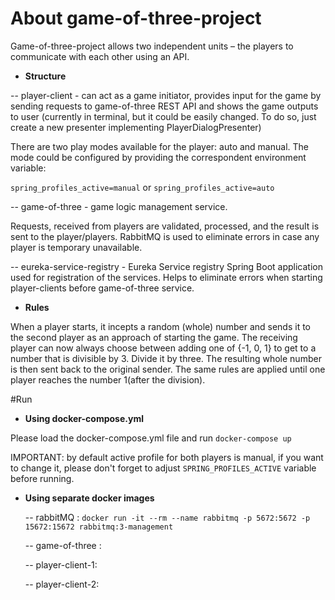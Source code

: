 # About game-of-three-project

Game-of-three-project allows two independent units – the players to communicate with each other using an API.

* **Structure**

 -- player-client - can act as a game initiator, provides input for the game by sending requests to game-of-three REST API and shows the game outputs to user (currently in terminal, but it could be easily changed. To do so, just create a new presenter implementing PlayerDialogPresenter)

There are two play modes available for the player: auto and manual. 
The mode could be configured by providing the correspondent environment variable: 

`spring_profiles_active=manual` or `spring_profiles_active=auto`

-- game-of-three - game logic management service. 
  
Requests, received from players are validated, processed, and the result is sent to the player/players. RabbitMQ is used to eliminate errors in case any player is temporary unavailable. 
  
 -- eureka-service-registry - Eureka Service registry Spring Boot application used for registration of the services. Helps to eliminate errors when starting player-clients before game-of-three service.


* **Rules**
  
When a player starts, it incepts a random (whole) number and sends it to the second
  player as an approach of starting the game. The receiving player can now always choose
  between adding one of {-1, 0, 1} to get to a number that is divisible by 3. Divide it by three. The
  resulting whole number is then sent back to the original sender.
  The same rules are applied until one player reaches the number 1(after the division).

#Run

* **Using docker-compose.yml**

Please load the docker-compose.yml file and run `docker-compose up`

IMPORTANT: by default active profile for both players is manual, if you want to change it, please don't forget to adjust `SPRING_PROFILES_ACTIVE` variable before running.

* **Using separate docker images**

  -- rabbitMQ : `docker run -it --rm --name rabbitmq -p 5672:5672 -p 15672:15672 rabbitmq:3-management`
  
  -- game-of-three : 

  -- player-client-1:
  
  -- player-client-2:

  









